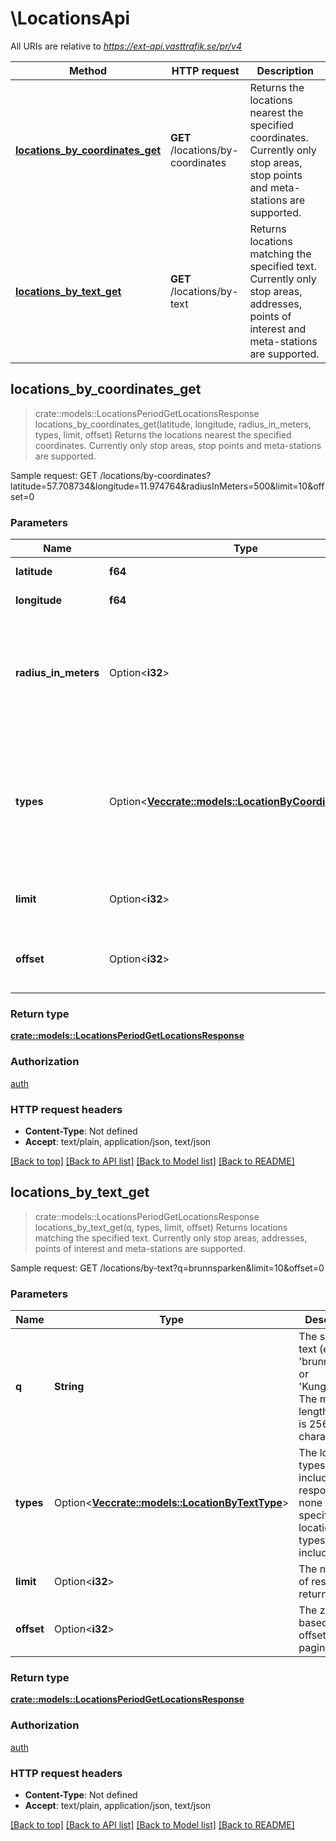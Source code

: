 # \LocationsApi

All URIs are relative to *https://ext-api.vasttrafik.se/pr/v4*

Method | HTTP request | Description
------------- | ------------- | -------------
[**locations_by_coordinates_get**](LocationsApi.md#locations_by_coordinates_get) | **GET** /locations/by-coordinates | Returns the locations nearest the specified coordinates. Currently only stop areas, stop points and meta-stations are supported.
[**locations_by_text_get**](LocationsApi.md#locations_by_text_get) | **GET** /locations/by-text | Returns locations matching the specified text. Currently only stop areas, addresses, points of interest and meta-stations are supported.



## locations_by_coordinates_get

> crate::models::LocationsPeriodGetLocationsResponse locations_by_coordinates_get(latitude, longitude, radius_in_meters, types, limit, offset)
Returns the locations nearest the specified coordinates. Currently only stop areas, stop points and meta-stations are supported.

Sample request:        GET /locations/by-coordinates?latitude=57.708734&longitude=11.974764&radiusInMeters=500&limit=10&offset=0

### Parameters


Name | Type | Description  | Required | Notes
------------- | ------------- | ------------- | ------------- | -------------
**latitude** | **f64** | The latitude. | [required] |
**longitude** | **f64** | The longitude. | [required] |
**radius_in_meters** | Option<**i32**> | The search radius from the coordinates specified in meters. Must be a positive integer > 0. |  |[default to 500]
**types** | Option<[**Vec<crate::models::LocationByCoordinatesType>**](crate::models::LocationByCoordinatesType.md)> | The location types to include in the response, if none specified all locations types are included. |  |
**limit** | Option<**i32**> | The number of results to return. |  |[default to 10]
**offset** | Option<**i32**> | The zero-based start offset of the pagination. |  |[default to 0]

### Return type

[**crate::models::LocationsPeriodGetLocationsResponse**](VT.ApiPlaneraResa.Web.V4.Models.Locations.GetLocationsResponse.md)

### Authorization

[auth](../README.md#auth)

### HTTP request headers

- **Content-Type**: Not defined
- **Accept**: text/plain, application/json, text/json

[[Back to top]](#) [[Back to API list]](../README.md#documentation-for-api-endpoints) [[Back to Model list]](../README.md#documentation-for-models) [[Back to README]](../README.md)


## locations_by_text_get

> crate::models::LocationsPeriodGetLocationsResponse locations_by_text_get(q, types, limit, offset)
Returns locations matching the specified text. Currently only stop areas, addresses, points of interest and meta-stations are supported.

Sample request:        GET /locations/by-text?q=brunnsparken&limit=10&offset=0

### Parameters


Name | Type | Description  | Required | Notes
------------- | ------------- | ------------- | ------------- | -------------
**q** | **String** | The search text (e.g. 'brunn', 'cent' or 'Kungsgatan'). The maximum length allowed is 256 characters. | [required] |
**types** | Option<[**Vec<crate::models::LocationByTextType>**](crate::models::LocationByTextType.md)> | The location types to include in the response, if none specified all locations types are included. |  |
**limit** | Option<**i32**> | The number of results to return. |  |[default to 10]
**offset** | Option<**i32**> | The zero-based start offset of the pagination. |  |[default to 0]

### Return type

[**crate::models::LocationsPeriodGetLocationsResponse**](VT.ApiPlaneraResa.Web.V4.Models.Locations.GetLocationsResponse.md)

### Authorization

[auth](../README.md#auth)

### HTTP request headers

- **Content-Type**: Not defined
- **Accept**: text/plain, application/json, text/json

[[Back to top]](#) [[Back to API list]](../README.md#documentation-for-api-endpoints) [[Back to Model list]](../README.md#documentation-for-models) [[Back to README]](../README.md)

